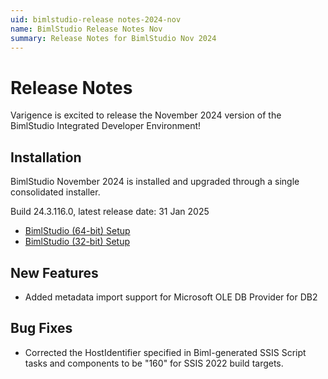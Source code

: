 ```yaml
---
uid: bimlstudio-release notes-2024-nov
name: BimlStudio Release Notes Nov
summary: Release Notes for BimlStudio Nov 2024
---
```


# Release Notes

Varigence is excited to release the November 2024 version of the BimlStudio Integrated Developer Environment!

## Installation

BimlStudio November 2024 is installed and upgraded through a single consolidated installer.

<!--
MANUALLY UPDATE BUILD NUMBER UPON RELEASE
-->

Build 24.3.116.0, latest release date: 31 Jan 2025

* [BimlStudio (64-bit) Setup](https://download.varigence.com/downloads/bimlstudiosetup_x64_24.3.116.0.exe)
* [BimlStudio (32-bit) Setup](https://download.varigence.com/downloads/bimlstudiosetup_x86_24.3.116.0.exe)


## New Features

- Added metadata import support for Microsoft OLE DB Provider for DB2


## Bug Fixes

- Corrected the HostIdentifier specified in Biml-generated SSIS Script tasks and components to be "160" for SSIS 2022 build targets.
